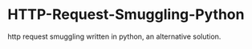 # HTTP-Request-Smuggling-Python

http request smuggling written in python, an alternative solution.
